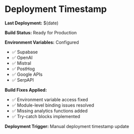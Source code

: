 # Deployment Timestamp

**Last Deployment:** $(date)

**Build Status:** Ready for Production

**Environment Variables:** Configured
- ✅ Supabase
- ✅ OpenAI
- ✅ Mistral
- ✅ PostHog
- ✅ Google APIs
- ✅ SerpAPI

**Build Fixes Applied:**
- ✅ Environment variable access fixed
- ✅ Module-level binding issues resolved
- ✅ Missing analytics functions added
- ✅ Try-catch blocks implemented

**Deployment Trigger:** Manual deployment timestamp update 
